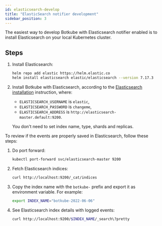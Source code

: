```yaml
---
id: elasticsearch-develop
title: "ElasticSearch notifier development"
sidebar_position: 3
---
```


The easiest way to develop Botkube with Elasticsearch notifier enabled is to install Elasticsearch on your local Kubernetes cluster.

## Steps

1. Install Elasticsearch:

   ```bash
   helm repo add elastic https://helm.elastic.co
   helm install elasticsearch elastic/elasticsearch --version 7.17.3  --set replicas=1 --set resources.requests.cpu="100m" --set resources.requests.memory="512M" --wait
   ```

1. Install Botkube with Elasticsearch, according to the [Elasticsearch installation](../../docs/installation/elasticsearch) instruction, where:

   - `ELASTICSEARCH_USERNAME` is `elastic`,
   - `ELASTICSEARCH_PASSWORD` is `changeme`,
   - `ELASTICSEARCH_ADDRESS` is `http://elasticsearch-master.default:9200`.

   You don't need to set index name, type, shards and replicas.

To review if the events are properly saved in Elasticsearch, follow these steps:

1. Do port forward:

   ```bash
   kubectl port-forward svc/elasticsearch-master 9200
   ```

1. Fetch Elasticsearch indices:

   ```bash
   curl http://localhost:9200/_cat/indices
   ```

1. Copy the index name with the `botkube-` prefix and export it as environment variable. For example:

   ```bash
   export INDEX_NAME="botkube-2022-06-06"
   ```

1. See Elasticsearch index details with logged events:

   ```bash
   curl http://localhost:9200/$INDEX_NAME/_search\?pretty
   ```
